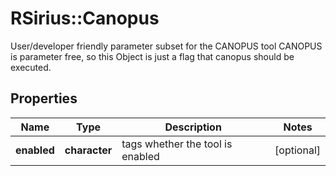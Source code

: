 # RSirius::Canopus

User/developer friendly parameter subset for the CANOPUS tool  CANOPUS is parameter free, so this Object is just a flag that canopus should be executed.

## Properties
Name | Type | Description | Notes
------------ | ------------- | ------------- | -------------
**enabled** | **character** | tags whether the tool is enabled | [optional] 


